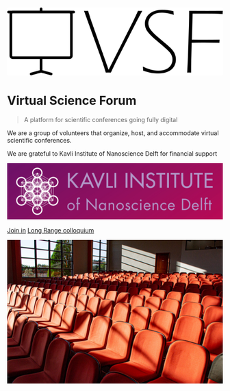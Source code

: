 ![logo](media/logo.png)

# Virtual Science Forum

> A platform for scientific conferences going fully digital

We are a group of volunteers that organize, host, and accommodate virtual scientific conferences.

We are grateful to Kavli Institute of Nanoscience Delft for financial support

![](media/kavli_logo.jpg ':size=200')

[Join in](#welcome)
[Long Range colloquium](long_range_colloquium.md)

<!-- background image -->

![](media/bg.jpg)

